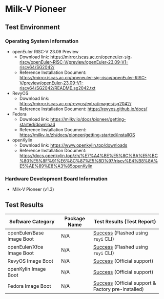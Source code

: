 
# Milk-V Pioneer

## Test Environment

### Operating System Information

- openEuler RISC-V 23.09 Preview
    - Download link: https://mirror.iscas.ac.cn/openeuler-sig-riscv/openEuler-RISC-V/preview/openEuler-23.09-V1-riscv64/SG2042/
    - Reference Installation Document: https://mirror.iscas.ac.cn/openeuler-sig-riscv/openEuler-RISC-V/preview/openEuler-23.09-V1-riscv64/SG2042/README.sg2042.txt
- RevyOS
    - Download link: https://mirror.iscas.ac.cn/revyos/extra/images/sg2042/
    - Reference Installation Document: https://revyos.github.io/docs/
- Fedora
    - Download link: https://milkv.io/docs/pioneer/getting-started/download
    - Reference Installation Document: https://milkv.io/zh/docs/pioneer/getting-started/InstallOS
- openKylin
    - Download link: https://www.openkylin.top/downloads
    - Reference Installation Document: https://docs.openkylin.top/zh/%E7%A4%BE%E5%8C%BA%E5%BC%80%E5%8F%91%E6%8C%87%E5%8D%97/riscv%E4%B8%8A%E5%AE%89%E8%A3%85openKylin

### Hardware Development Board Information

- Milk-V Pioneer (v1.3)

## Test Results

| Software Category         | Package Name | Test Results (Test Report)                                   |
| ------------------------- | ------------ | ------------------------------------------------------------ |
| openEuler/Base Image Boot | N/A          | [Success][oERV] (Flashed using `ruyi` CLI)                   |
| openEuler/Xfce Image Boot | N/A          | [Success][oERV] (Flashed using `ruyi` CLI)                   |
| RevyOS Image Boot         | N/A          | [Success][RevyOS] (Official support)                         |
| openKylin Image Boot      | N/A          | [Success][oK] (Official support)                             |
| Fedora Image Boot         | N/A          | [Success][Fedora] (Official support & Factory pre-installed) |

[oERV]: ./openEuler/README.md
[RevyOS]: https://docs.revyos.dev/
[oK]: https://docs.openkylin.top/zh/%E7%A4%BE%E5%8C%BA%E5%BC%80%E5%8F%91%E6%8C%87%E5%8D%97/riscv%E4%B8%8A%E5%AE%89%E8%A3%85openKylin
[Fedora]: https://milkv.io/zh/docs/pioneer/getting-started/InstallOS

